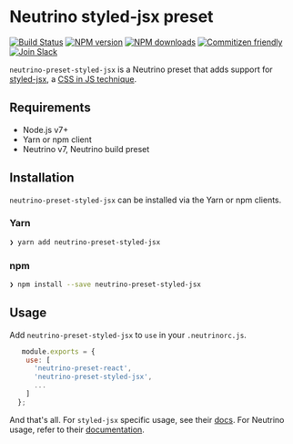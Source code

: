 # Neutrino styled-jsx preset

[![Build Status](https://travis-ci.org/soulchainer/neutrino-preset-styled-jsx.svg?branch=master)](https://travis-ci.org/soulchainer/neutrino-preset-styled-jsx)
[![NPM version][npm-image]][npm-url] [![NPM downloads][downloads-image]][npm-url]
[![Commitizen friendly][commitizen-image]][commitizen-url] [![Join Slack][slack-image]][slack-url]

`neutrino-preset-styled-jsx` is a Neutrino preset that adds support for
[styled-jsx][styled-url], a [CSS in JS technique][css-js-url].

## Requirements

- Node.js v7+
- Yarn or npm client
- Neutrino v7, Neutrino build preset

## Installation

`neutrino-preset-styled-jsx` can be installed via the Yarn or npm clients.

### Yarn

```bash
❯ yarn add neutrino-preset-styled-jsx
```

### npm

```bash
❯ npm install --save neutrino-preset-styled-jsx
```

## Usage

  Add `neutrino-preset-styled-jsx` to `use` in your `.neutrinorc.js`.

  ```js
     module.exports = {
      use: [
        'neutrino-preset-react',
        'neutrino-preset-styled-jsx',
        ...
      ]
    };
  ```

  And that's all. For `styled-jsx` specific usage, see their [docs][styled-url].
  For Neutrino usage, refer to their [documentation][neutrino-docs].

[npm-image]: https://img.shields.io/npm/v/neutrino-preset-styled-jsx.svg
[downloads-image]: https://img.shields.io/npm/dt/neutrino-preset-styled-jsx.svg
[npm-url]: https://npmjs.org/package/neutrino-preset-styled-jsx
[commitizen-image]: https://img.shields.io/badge/commitizen-friendly-brightgreen.svg
[commitizen-url]: http://commitizen.github.io/cz-cli/
[slack-image]: https://neutrino-slack.herokuapp.com/badge.svg
[slack-url]: https://neutrino-slack.herokuapp.com/
[styled-url]: https://github.com/zeit/styled-jsx
[css-js-url]: https://github.com/MicheleBertoli/css-in-js
[neutrino-docs]: https://neutrino.js.org/
